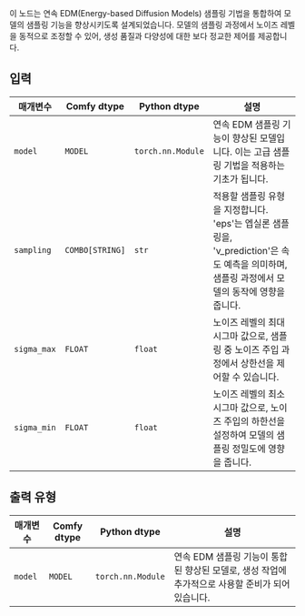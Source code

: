 
이 노드는 연속 EDM(Energy-based Diffusion Models) 샘플링 기법을 통합하여 모델의 샘플링 기능을 향상시키도록 설계되었습니다. 모델의 샘플링 과정에서 노이즈 레벨을 동적으로 조정할 수 있어, 생성 품질과 다양성에 대한 보다 정교한 제어를 제공합니다.

## 입력

| 매개변수   | Comfy dtype | Python dtype        | 설명 |
|-------------|--------------|----------------------|-------------|
| `model`     | `MODEL`     | `torch.nn.Module`   | 연속 EDM 샘플링 기능이 향상된 모델입니다. 이는 고급 샘플링 기법을 적용하는 기초가 됩니다. |
| `sampling`  | `COMBO[STRING]` | `str`             | 적용할 샘플링 유형을 지정합니다. 'eps'는 엡실론 샘플링을, 'v_prediction'은 속도 예측을 의미하며, 샘플링 과정에서 모델의 동작에 영향을 줍니다. |
| `sigma_max` | `FLOAT`     | `float`             | 노이즈 레벨의 최대 시그마 값으로, 샘플링 중 노이즈 주입 과정에서 상한선을 제어할 수 있습니다. |
| `sigma_min` | `FLOAT`     | `float`             | 노이즈 레벨의 최소 시그마 값으로, 노이즈 주입의 하한선을 설정하여 모델의 샘플링 정밀도에 영향을 줍니다. |

## 출력 유형

| 매개변수 | Comfy dtype | Python dtype        | 설명 |
|-----------|-------------|----------------------|-------------|
| `model`   | `MODEL`     | `torch.nn.Module`   | 연속 EDM 샘플링 기능이 통합된 향상된 모델로, 생성 작업에 추가적으로 사용할 준비가 되어 있습니다. |
